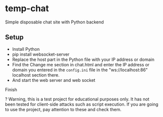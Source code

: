# temp-chat
Simple disposable chat site with Python backend

## Setup
- Install Python
- pip install websocket-server
- Replace the host part in the Python file with your IP address or domain
- Find the Change me section in chat.html and enter the IP address or domain you entered in the `config.ini` file in the "ws://localhost:86" localhost section there.
- And start the web server and web socket

Finish

? Warning, this is a test project for educational purposes only. It has not been tested for client-side attacks such as script execution. If you are going to use the project, pay attention to these and check them.
